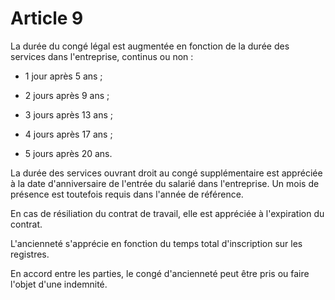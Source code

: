 # Article 9

La durée du congé légal est augmentée en fonction de la durée des services dans l'entreprise, continus ou non :

- 1 jour après 5 ans ;

- 2 jours après 9 ans ;

- 3 jours après 13 ans ;

- 4 jours après 17 ans ;

- 5 jours après 20 ans.

La durée des services ouvrant droit au congé supplémentaire est appréciée à la date d'anniversaire de l'entrée du salarié dans l'entreprise. Un mois de présence est toutefois requis dans l'année de référence.

En cas de résiliation du contrat de travail, elle est appréciée à l'expiration du contrat.

L'ancienneté s'apprécie en fonction du temps total d'inscription sur les registres.

En accord entre les parties, le congé d'ancienneté peut être pris ou faire l'objet d'une indemnité.

